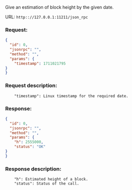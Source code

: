 Give an estimation of block height by the given date.

URL: ```http:://127.0.0.1:11211/json_rpc```
### Request: 
```json
{
  "id": 0,
  "jsonrpc": "",
  "method": "",
  "params": {
    "timestamp": 1711021795
}
}
```
### Request description: 
```
    "timestamp": Linux timestamp for the required date.

```
### Response: 
```json
{
  "id": 0,
  "jsonrpc": "",
  "method": "",
  "params": {
    "h": 2555000,
    "status": "OK"
}
}
```
### Response description: 
```
    "h": Estimated height of a block.
    "status": Status of the call.

```
